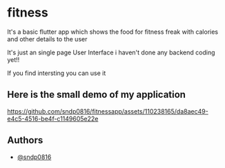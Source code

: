 # fitness

It's a basic flutter app which shows the food for fitness freak with calories and other details to the user 

It's just an single page User Interface i haven't done any backend coding yet!!

If you find intersting you can use it

## Here is the small demo of my application


https://github.com/sndp0816/fitnessapp/assets/110238165/da8aec49-e4c5-4516-be4f-c1149605e22e




## Authors

- [@sndp0816](https://twitter.com/sndp0816)

